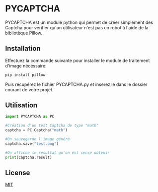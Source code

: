 # PYCAPTCHA

PYCAPTCHA est un module python qui permet de créer simplement des Captcha pour vérifier qu'un utilisateur n'est pas un robot à l'aide de la bibliotèque Pillow.

## Installation

Effectuez la commande suivante pour installer le module de traitement d'image nécéssaire:

```bash
pip install pillow
```

Puis récupérez le fichier PYCAPTCHA.py et inserez le dans le dossier courant de votre projet.

## Utilisation

```python
import PYCAPTCHA as PC

#Création d'un test Captcha de type "math"
captcha = PC.Captcha("math")

#On sauvegarde l'image généré 
captcha.save("test.png")

#On affiche le résultat qu'on est censé obtenir
print(captcha.result)

```

## License
[MIT](https://choosealicense.com/licenses/mit/)
